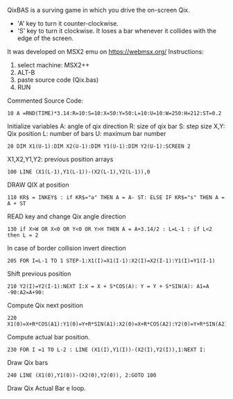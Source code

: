 QixBAS is a surving game in which you drive the on-screen Qix.
- 'A' key to turn it counter-clockwise.
- 'S' key to turn it clockwise.
It loses a bar whenever it collides with the edge of the screen.

It was developed on MSX2 emu on https://webmsx.org/
Instructions:
1) select machine: MSX2++
2) ALT-B
3) paste source code (Qix.bas)
4) RUN

Commented Source Code:
```
10 A =RND(TIME)*3.14:R=10:S=10:X=50:Y=50:L=10:U=10:W=250:H=212:ST=0.2
```
Initialize variables
A: angle of qix direction
R: size of qix bar
S: step size
X,Y: Qix position
L: number of bars
U: maximum bar number


```
20 DIM X1(U-1):DIM X2(U-1):DIM Y1(U-1):DIM Y2(U-1):SCREEN 2
```
X1,X2,Y1,Y2: previous position arrays

```
100 LINE (X1(L-1),Y1(L-1))-(X2(L-1),Y2(L-1)),0 
```
DRAW QIX at position

```
110 KR$ = INKEY$ : if KR$="a" THEN A = A- ST: ELSE IF KR$="s" THEN A = A + ST
```
READ key and change Qix angle direction

```
130 if X>W OR X<0 OR Y<0 OR Y>H THEN A = A+3.14/2 : L=L-1 : if L<2 then L = 2
```
In case of border collision invert direction

```
205 FOR I=L-1 TO 1 STEP-1:X1(I)=X1(I-1):X2(I)=X2(I-1):Y1(I)=Y1(I-1)
```
Shift previous position

```
210 Y2(I)=Y2(I-1):NEXT I:X = X + S*COS(A): Y = Y + S*SIN(A): A1=A -90:A2=A+90:
```
Compute Qix next position

```
220 X1(0)=X+R*COS(A1):Y1(0)=Y+R*SIN(A1):X2(0)=X+R*COS(A2):Y2(0)=Y+R*SIN(A2)
```
Compute actual bar position.

```
230 FOR I =1 TO L-2 : LINE (X1(I),Y1(I))-(X2(I),Y2(I)),1:NEXT I:
```
Draw Qix bars

```
240 LINE (X1(0),Y1(0))-(X2(0),Y2(0)), 2:GOTO 100
```
Draw Qix Actual Bar e loop.

